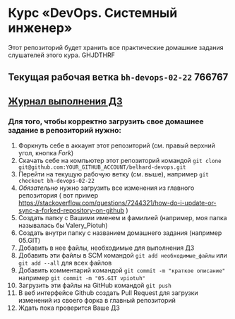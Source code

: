 # Курс «DevOps. Системный инженер»

Этот репозиторий будет хранить все практические домашние задания слушателей этого кура. GHJDTHRF

## Текущая рабочая ветка `bh-devops-02-22` 766767

## [Журнал выполнения ДЗ](https://docs.google.com/spreadsheets/d/1flsZzeHRW8DrcB4HtD0RM5bxaHBwR2_84XUUpL-AjtI/edit#gid=0)

### Для того, чтобы корректно загрузить свое домашнее задание в репозиторий нужно:
1. Форкнуть себе в аккаунт этот репозиторий (см. правый верхний угол, кнопка *Fork*)
2. Скачать себе на компьютер этот репозиторий командой `git clone git@github.com:YOUR_GITHUB_ACCOUNT/belhard-devops.git`
3. Перейти на текущую рабочую ветку (см. выше), например `git checkout bh-devops-02-22`
4. *Обязательно* нужно загрузить все изменения из главного репозитория ( вот пример https://stackoverflow.com/questions/7244321/how-do-i-update-or-sync-a-forked-repository-on-github )
5. Создать папку с Вашими именем и фамилией (например, моя папка называлась бы Valery_Piotuh)
6. Создать внутри папку с названием домашнего задания (например 05.GIT)
7. Добавить в нее файлы, необходимые для выполнения ДЗ
8. Добавить эти файлы в SCM командой `git add необходимые_файлы` или `git add --all` для всех файлов
9. Добавить комментарий командой `git commit -m "краткое описание"` например `git commit -m "05.GIT vpiotuh"`
10. Загрузить эти файлы на GitHub командой `git push`
11. В веб интерфейсе Github создать Pull Request для загрузки изменений из своего форка в главный репозиторий
11. Ждать пока проверится Ваше ДЗ
